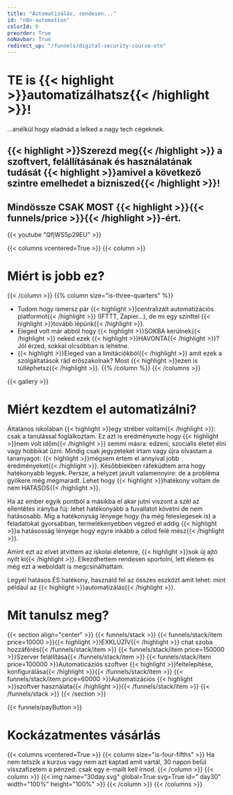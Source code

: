 ```yaml
---
title: "Automatizálás, rendesen..."
id: "n8n-automation"
colorId: 0
preorder: True
noNavbar: True
redirect_up: "/funnels/digital-security-course-oto"
---
```

# TE is {{< highlight >}}automatizálhatsz{{< /highlight >}}!
...anélkül hogy eladnád a lelked a nagy tech cégeknek.

## {{< highlight >}}Szerezd meg{{< /highlight >}} a szoftvert, felállításának és használatának tudását {{< highlight >}}amivel a következő szintre emelhedet a bizniszed{{< /highlight >}}!
## Mindössze CSAK MOST {{< highlight >}}{{< funnels/price >}}{{< /highlight >}}-ért.

{{< youtube "QfjWS5p29EU" >}}

{{< columns vcentered=True >}}
    {{< column >}}
        <h1>Miért is jobb ez?</h1>
    {{< /column >}}
    {{% column size="is-three-quarters" %}}
- Tudom hogy ismersz pár {{< highlight >}}centralizált automatizációs platformot{{< /highlight >}} (IFTTT, Zapier...), de mi egy szinttel {{< highlight >}}tovább lépünk{{< /highlight >}}.
- Eleged volt már abból hogy {{< highlight >}}SOKBA kerülnek{{< /highlight >}} neked ezek {{< highlight >}}HAVONTA{{< /highlight >}}? Jól érzed, sokkal olcsóbban is lehetne.
- {{< highlight >}}Eleged van a limitációkból{{< /highlight >}} amit ezek a szolgáltatások rád erőszakolnak? Most {{< highlight >}}ezen is túlléphetsz{{< /highlight >}}.
    {{% /column %}}
{{< /columns >}}

{{< gallery >}}

# Miért kezdtem el automatizálni?
Általános iskolában {{< highlight >}}egy stréber voltam{{< /highlight >}}: csak a tanulással foglalkoztam. Ez azt is eredményezte hogy {{< highlight >}}nem volt időm{{< /highlight >}} semmi másra: edzeni, szociális életet élni vagy hobbikat űzni. Mindig csak jegyzeteket írtam vagy újra olvastam a tananyagot: {{< highlight >}}mégsem értem el annyival jobb eredményeket{{< /highlight >}}. Későbbiekben ráfeküdtem arra hogy hatékonyabb legyek. Persze, a helyzet javult valamennyire: de a probléma gyökere még megmaradt. Lehet hogy {{< highlight >}}hatékony voltam de nem HATÁSOS{{< /highlight >}}.

Ha az ember egyik pontból a másikba el akar jutni viszont a szél az ellentétes irányba fúj: lehet hatékonyabb a fuvallatot követni de nem hatásosabb. Míg a hatékonyság lényege hogy (ha még feleslegesek is) a feladatokat gyorsabban, termelékenyebben végzed el addig {{< highlight >}}a hatásosság lényege hogy egyre inkább a célod felé mész{{< /highlight >}}.

Amint ezt az elvet átvittem az iskolai életemre, {{< highlight >}}sok új ajtó nyílt ki{{< /highlight >}}. Elkezdhettem rendesen sportolni, lett életem és még ezt a weboldalt is megcsinálhattam.

Legyél hatásos ÉS hatékony, használd fel az összes eszközt amit lehet: mint például az {{< highlight >}}automatizálás{{< /highlight >}}.

# Mit tanulsz meg?
{{< section align="center" >}}
    {{< funnels/stack >}}
        {{< funnels/stack/item price=10000 >}}{{< highlight >}}EXKLÚZÍV{{< /highlight >}} chat szoba hozzáférés{{< /funnels/stack/item >}}
        {{< funnels/stack/item price=150000 >}}Szerver felállítása{{< /funnels/stack/item >}}
        {{< funnels/stack/item price=100000 >}}Automaticáziós szoftver {{< highlight >}}feltelepítése, konfigurálása{{< /highlight >}}{{< /funnels/stack/item >}}
        {{< funnels/stack/item price=60000 >}}Automatizációs {{< highlight >}}szoftver használata{{< /highlight >}}{{< /funnels/stack/item >}}
    {{< /funnels/stack >}}
{{< /section >}}

{{< funnels/payButton >}}

# Kockázatmentes vásárlás
{{< columns vcentered=True >}}
    {{< column size="is-four-fifths" >}}
Ha nem tetszik a kurzus vagy nem azt kaptad amit vártál, 30 napon belül visszafizetem a pénzed: csak egy e-mailt kell írnod.
    {{< /column >}}
    {{< column >}}
        {{< img name="30day.svg" global=True svg=True id=" day30" width="100%" height="100%" >}}
    {{< /column >}}
{{< /columns >}}
